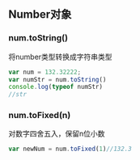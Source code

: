 ## Number对象
### num.toString()
将number类型转换成字符串类型

```javascript
var num = 132.32222;
var numStr = num.toString()
console.log(typeof numStr)
//str
```

### num.toFixed(n)
对数字四舍五入，保留n位小数
```javascript
var newNum = num.toFixed(1)//132.3
```
